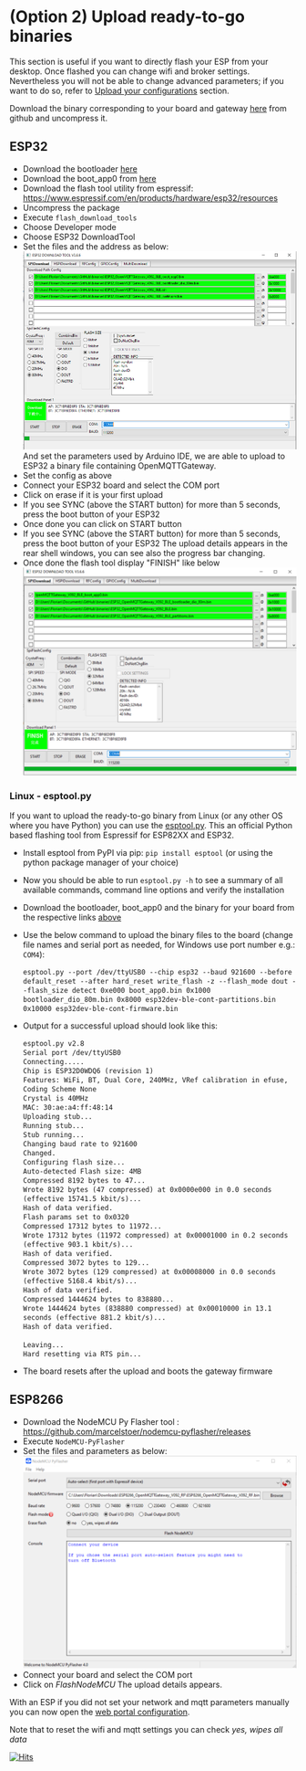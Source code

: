 # (Option 2) Upload ready-to-go binaries
This section is useful if you want to directly flash your ESP from your desktop. Once flashed you can change  wifi and broker settings.
Nevertheless you will not be able to change advanced parameters; if you want to do so, refer to [Upload your configurations](builds.md) section.

Download the binary corresponding to your board and gateway [here](https://github.com/1technophile/OpenMQTTGateway/releases) from github and uncompress it.

## ESP32
* Download the bootloader [here](https://github.com/espressif/arduino-esp32/raw/master/tools/sdk/esp32/bin/bootloader_dio_80m.bin)
* Download the boot_app0 from [here](https://github.com/espressif/arduino-esp32/raw/master/tools/partitions/boot_app0.bin)
* Download the flash tool utility from espressif:
https://www.espressif.com/en/products/hardware/esp32/resources
* Uncompress the package
* Execute `flash_download_tools`
* Choose Developer mode
* Choose ESP32 DownloadTool
* Set the files and the address as below:
![Flash download tool](../img/OpenMQTTgateway_ESP32_binary_flash.png)
And set the parameters used by Arduino IDE, we are able to upload to ESP32 a binary file containing OpenMQTTGateway.
* Set the config as above
* Connect your ESP32 board and select the COM port 
* Click on erase if it is your first upload
* If you see SYNC (above the START button) for more than 5 seconds, press the boot button of your ESP32
* Once done you can click on START button
* If you see SYNC (above the START button) for more than 5 seconds, press the boot button of your ESP32
The upload details appears in the rear shell windows, you can see also the progress bar changing.
* Once done the flash tool display "FINISH" like below
![Flash download tool 2](../img/OpenMQTTgateway_ESP32_binary_flash2.png)

### Linux - esptool.py
If you want to upload the ready-to-go binary from Linux (or any other OS where you have Python) you can use the [esptool.py](https://github.com/espressif/esptool). This an official Python based flashing tool from Espressif for ESP82XX and ESP32.
* Install esptool from PyPI via pip: `pip install esptool` (or using the python package manager of your choice)
* Now you should be able to run `esptool.py -h` to see a summary of all available commands, command line options and verify the installation
* Download the bootloader, boot_app0 and the binary for your board from the respective links [above](#esp32)
* Use the below command to upload the binary files to the board (change file names and serial port as needed, for Windows use port number e.g.: `COM4`):

      esptool.py --port /dev/ttyUSB0 --chip esp32 --baud 921600 --before default_reset --after hard_reset write_flash -z --flash_mode dout --flash_size detect 0xe000 boot_app0.bin 0x1000 bootloader_dio_80m.bin 0x8000 esp32dev-ble-cont-partitions.bin 0x10000 esp32dev-ble-cont-firmware.bin
* Output for a successful upload should look like this:

      esptool.py v2.8
      Serial port /dev/ttyUSB0
      Connecting.....
      Chip is ESP32D0WDQ6 (revision 1)
      Features: WiFi, BT, Dual Core, 240MHz, VRef calibration in efuse, Coding Scheme None
      Crystal is 40MHz
      MAC: 30:ae:a4:ff:48:14
      Uploading stub...
      Running stub...
      Stub running...
      Changing baud rate to 921600
      Changed.
      Configuring flash size...
      Auto-detected Flash size: 4MB
      Compressed 8192 bytes to 47...
      Wrote 8192 bytes (47 compressed) at 0x0000e000 in 0.0 seconds (effective 15741.5 kbit/s)...
      Hash of data verified.
      Flash params set to 0x0320
      Compressed 17312 bytes to 11972...
      Wrote 17312 bytes (11972 compressed) at 0x00001000 in 0.2 seconds (effective 903.1 kbit/s)...
      Hash of data verified.
      Compressed 3072 bytes to 129...
      Wrote 3072 bytes (129 compressed) at 0x00008000 in 0.0 seconds (effective 5168.4 kbit/s)...
      Hash of data verified.
      Compressed 1444624 bytes to 838880...
      Wrote 1444624 bytes (838880 compressed) at 0x00010000 in 13.1 seconds (effective 881.2 kbit/s)...
      Hash of data verified.
      
      Leaving...
      Hard resetting via RTS pin...
* The board resets after the upload and boots the gateway firmware

## ESP8266
* Download the NodeMCU Py Flasher tool :
https://github.com/marcelstoer/nodemcu-pyflasher/releases
* Execute `NodeMCU-PyFlasher`
* Set the files and parameters as below:
![](../img/OpenMQTTgateway_NodeMCU_PyFlasher.png)
* Connect your board and select the COM port 
* Click on *FlashNodeMCU*
The upload details appears.

With an ESP if you did not set your network and mqtt parameters manually you can now open the [web portal configuration](portal.md).

Note that to reset the wifi and mqtt settings you can check *yes, wipes all data*

[![Hits](https://hits.seeyoufarm.com/api/count/incr/badge.svg?url=https%3A%2F%2Fdocs.openmqttgateway.com%2Fupload%2Fbinaries.html&count_bg=%2379C83D&title_bg=%23555555&icon=&icon_color=%23E7E7E7&title=hits&edge_flat=false)](https://hits.seeyoufarm.com)
